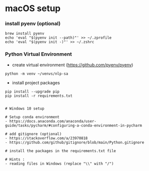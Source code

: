 # macOS setup

### install pyenv (optional)

```buildoutcfg
brew install pyenv
echo 'eval "$(pyenv init --path)"' >> ~/.zprofile
echo 'eval "$(pyenv init -)"' >> ~/.zshrc
```

### Python Virtual Environment

- create virtual environment (https://github.com/pyenv/pyenv)
```buildoutcfg
python -m venv ~/venvs/nlp-sa
```

- install project packages
```buildoutcfg
pip install --upgrade pip
pip install -r requirements.txt
```

```

# Windows 10 setup

# Setup conda environment
- https://docs.anaconda.com/anaconda/user-guide/tasks/pycharm/#configuring-a-conda-environment-in-pycharm

# add gitignore (optional)
- https://stackoverflow.com/a/23970818
- https://github.com/github/gitignore/blob/main/Python.gitignore

# install the packages in the requirements.txt file

# Hints :
- reading files in Windows (replace "\\" with "/")